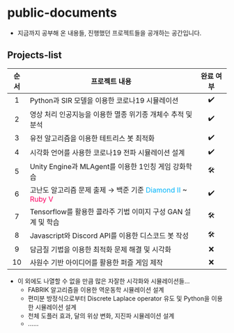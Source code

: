# public-documents
* 지금까지 공부해 온 내용들, 진행했던 프로젝트들을 공개하는 공간입니다.

## Projects-list
|순서|프로젝트 내용|완료 여부|
|:---:|---|:---:|
|1|Python과 SIR 모델을 이용한 코로나19 시뮬레이션|✔️|
|2|영상 처리 인공지능을 이용한 멸종 위기종 개체수 추적 및 분석|✔️|
|3|유전 알고리즘을 이용한 테트리스 봇 최적화|✔️|
|4|시각화 언어를 사용한 코로나19 전파 시뮬레이션 설계|✔️|
|5|Unity Engine과 MLAgent를 이용한 1인칭 게임 강화학습|🛠️|
|6|고난도 알고리즘 문제 출제 → 백준 기준 <span style="color:#00B4FC">Diamond II</span> ~ <span style="color:#FF0062">Ruby V</span>|✔️|
|7|Tensorflow를 활용한 콜라주 기법 이미지 구성 GAN 설계 및 학습|🛠️|
|8|Javascript와 Discord API를 이용한 디스코드 봇 작성|🛠️|
|9|담금질 기법을 이용한 최적화 문제 해결 및 시각화|❌|
|10|사원수 기반 아이디어를 활용한 퍼즐 게임 제작|❌|

* 이 외에도 나열할 수 없을 만큼 많은 자잘한 시각화와 시뮬레이션들...
    * FABRIK 알고리즘을 이용한 역운동학 시뮬레이션 설계
    * 편미분 방정식으로부터 Discrete Laplace operator 유도 및 Python을 이용한 시뮬레이션 설계
    * 천체 도플러 효과, 달의 위상 변화, 지진파 시뮬레이션 설계
    * ......